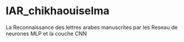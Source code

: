 # IAR_chikhaouiselma
La Reconnaissance des lettres arabes manuscrites par les Reseau de neurones  MLP et la couche CNN 

